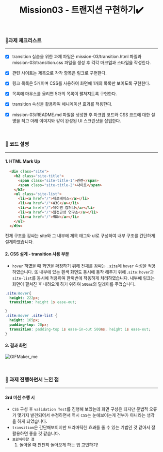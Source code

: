 <div align="center">
<h1>Mission03 - 트랜지션 구현하기✔️</h1>
</div>

<br>

### 📌과제 체크리스트
****
- [x] transition 실습을 위한 과제 파일은 mission-03/transition.html 파일과 mission-03/transition.css 파일을 생성 후 각각 마크업과 스타일을 작성한다.
- [x] 관련 사이트는 제목으로 각각 항목은 링크로 구현한다.
- [x] 링크 목록은 5개이며 CSS를 사용하여 화면에 1개의 목록만 보이도록 구현한다.
- [x] 목록에 마우스를 올리면 5개의 목록이 펼쳐지도록 구현한다.
- [x] transition 속성을 활용하여 애니메이션 효과를 적용한다.
- [x] mission-03/README.md 파일을 생성한 후 마크업 코드와 CSS 코드에 대한 설명을 적고 아래 이미지와 같이 완성된 UI 스크린샷을 삽입한다.


<br>

### 📝 코드 설명
******
#### **1. HTML Mark Up**

```html
  <div class="site">
    <h2 class="site-title">
      <span class="site-title-1">관련</span>
      <span class="site-title-2">사이트</span>
    </h2>
    <ul class="site-list">
      <li><a href="/">제로베이스</a></li>
      <li><a href="/">W3C</a></li>
      <li><a href="/">데이원 컴퍼니</a></li>
      <li><a href="/">웹접근성 연구소</a></li>
      <li><a href="/">MDN</a></li>
    </ul>
  </div>
```
전체 구조를 감싸는 site와 그 내부에 제목 태그와 ul로 구성하여 내부 구조를 간단하게 설계하였습니다.

#### **2. CSS 설계 - transition 사용 부분**
- `hover` 하였을 때 화면을 확장하기 위해 전체를 감싸는 `.site`에 `hover` 속성을 적용하였습니다. 또 내부에 있는 흰색 화면도 동시에 동작 해주기 위해 .`site:hover`과 `site-list`를 동시에 적용하여 한꺼번에 작동하게 처리하였습니다. 내부에 링크는 화면이 펼쳐진 후 내려오게 하기 위하여 `500ms`의 딜레이를 주었습니다.
```css
.site:hover{
  height: 222px;
  transition: height 1s ease-out;

}
.site:hover .site-list {
  height: 165px;
  padding-top: 20px;
  transition: padding-top 1s ease-in-out 500ms, height 1s ease-out;
}

```

#### **3. 결과 화면**
![GIFMaker_me](https://github.com/hanchumon/home-work/assets/116139215/3ec46828-2157-48ea-b379-6269cb4d81f2)


<br>

### 🎁 과제 진행하면서 느낀 점
*** 
#### 3rd 미션 수행 시
- `CSS` 구성 후 `validation Test`를 진행해 보았는데 화면 구성은 되지만 문법적 오류가 몇가지 발견되어서 수정하면서 역시 `CSS`는 눈에보이는게 전부가 아니라는 생각을 하게 되었습니다.
- `transition`은 간단해보이지만 드라마틱한 효과를 줄 수 있는 기법인 것 같아서 잘 활용하면 좋을 것 같습니다.
- `보완해야할 점`
  1. 돌아올 때 천천히 돌아오게 하는 법 고민하기!

  


